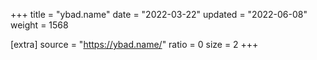 +++
title = "ybad.name"
date = "2022-03-22"
updated = "2022-06-08"
weight = 1568

[extra]
source = "https://ybad.name/"
ratio = 0
size = 2
+++
